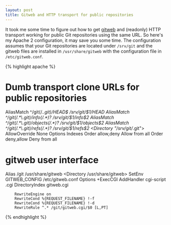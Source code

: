 ```yaml
---
layout: post
title: Gitweb and HTTP transport for public repositories
---
```


It took me some time to figure out how to get
[gitweb](https://git.wiki.kernel.org/index.php/Gitweb) and (readonly) HTTP
transport working for public Git repositories using the same URL. So here's my
Apache 2 configuration, it may save you some time. The configuration assumes
that your Git repositories are located under <code>/srv/git</code> and the
gitweb files are installed in <code>/usr/share/gitweb</code> with the
configuration file in <code>/etc/gitweb.conf</code>.

{% highlight apache %}
# Dumb transport clone URLs for public repositories
AliasMatch ^/git(/.*\.git)/HEAD$ /srv/git/$1/HEAD
AliasMatch ^/git(/.*\.git)/info(/.*)? /srv/git/$1/info$2
AliasMatch ^/git(/.*\.git)/objects(/.*)? /srv/git/$1/objects$2
AliasMatch ^/git(/.*\.git)/refs(/.*)? /srv/git/$1/refs$2
<Directory "/srv/git/*.git">
        AllowOverride None
        Options Indexes
        <Limit GET POST OPTIONS>
                Order allow,deny
                Allow from all
        </Limit>
        <LimitExcept GET POST OPTIONS>
                Order deny,allow
                Deny from all
        </LimitExcept>
</Directory>

# gitweb user interface
Alias /git /usr/share/gitweb
<Directory /usr/share/gitweb>
        SetEnv GITWEB_CONFIG /etc/gitweb.conf
        Options +ExecCGI
        AddHandler cgi-script .cgi
        DirectoryIndex gitweb.cgi

        RewriteEngine on
        RewriteCond %{REQUEST_FILENAME} !-f
        RewriteCond %{REQUEST_FILENAME} !-d
        RewriteRule ^.* /git/gitweb.cgi/$0 [L,PT]
</Directory>
{% endhighlight %}
